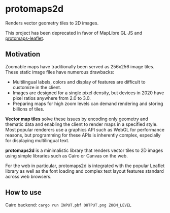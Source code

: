 # protomaps2d

Renders vector geometry tiles to 2D images.

This project has been deprecated in favor of MapLibre GL JS and [protomaps-leaflet](https://github.com/protomaps/protomaps-leaflet).

## Motivation

Zoomable maps have traditionally been served as 256x256 image tiles. These static image files have numerous drawbacks:

* Multilingual labels, colors and display of features are difficult to customize in the client.
* Images are designed for a single pixel density, but devices in 2020 have pixel ratios anywhere from 2.0 to 3.0.
* Preparing maps for high zoom levels can demand rendering and storing billions of tiles. 

**Vector map tiles** solve these issues by encoding only geometry and thematic data and enabling the client to render maps in a specified style. Most popular renderers use a graphics API such as WebGL for performance reasons, but programming for these APIs is inherently complex, especially for displaying multilingual text.

**protomaps2d** is a minimalistic library that renders vector tiles to 2D images using simple libraries such as Cairo or Canvas on the web. 

For the web in particular, protomaps2d is integrated with the popular Leaflet library as well as the font loading and complex text layout features standard across web browsers. 

## How to use

Cairo backend:
`cargo run INPUT.pbf OUTPUT.png ZOOM_LEVEL`

